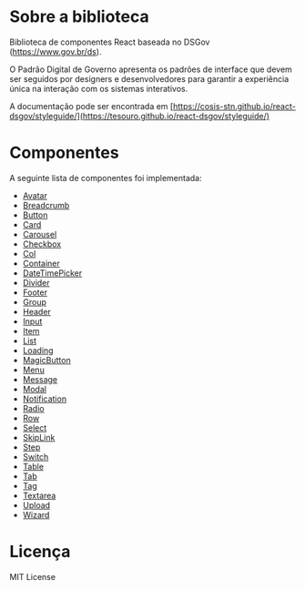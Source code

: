 # Sobre a biblioteca

Biblioteca de componentes React baseada no DSGov (https://www.gov.br/ds).

O Padrão Digital de Governo apresenta os padrões de interface que devem ser seguidos por designers e desenvolvedores para garantir a experiência única na interação com os sistemas interativos.

A documentação pode ser encontrada em [https://cosis-stn.github.io/react-dsgov/styleguide/](https://tesouro.github.io/react-dsgov/styleguide/)

# Componentes
A seguinte lista de componentes foi implementada:

- [Avatar](src/components/Avatar/Readme.md)
- [Breadcrumb](src/components/Breadcrumb/Readme.md)
- [Button](src/components/Button/Readme.md)
- [Card](src/components/Card/Readme.md)
- [Carousel](src/components/Carousel/Readme.md)
- [Checkbox](src/components/Checkbox/Readme.md)
- [Col](src/components/Col/Readme.md)
- [Container](src/components/Container/Readme.md)
- [DateTimePicker](src/components/DateTimePicker/Readme.md)
- [Divider](src/components/Divider/Readme.md)
- [Footer](src/components/Footer/Readme.md)
- [Group](src/components/Group/Readme.md)
- [Header](src/components/Header/Readme.md)
- [Input](src/components/Input/Readme.md)
- [Item](src/components/Item/Readme.md)
- [List](src/components/List/Readme.md)
- [Loading](src/components/Loading/Readme.md)
- [MagicButton](src/components/MagicButton/Readme.md)
- [Menu](src/components/Menu/Readme.md)
- [Message](src/components/Message/Readme.md)
- [Modal](src/components/Modal/Readme.md)
- [Notification](src/components/Notification/Readme.md)
- [Radio](src/components/Radio/Readme.md)
- [Row](src/components/Row/Readme.md)
- [Select](src/components/Select/Readme.md)
- [SkipLink](src/components/SkipLink/Readme.md)
- [Step](src/components/Step/Readme.md)
- [Switch](src/components/Switch/Readme.md)
- [Table](src/components/Table/Readme.md)
- [Tab](src/components/SkipLink/Tab.md)
- [Tag](src/components/Tag/Readme.md)
- [Textarea](src/components/Textarea/Readme.md)
- [Upload](src/components/Upload/Readme.md)
- [Wizard](src/components/Wizard/Readme.md)

# Licença
MIT License
